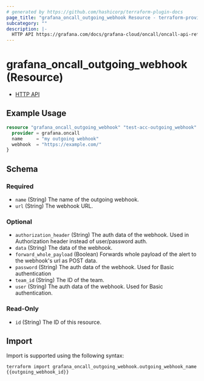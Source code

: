 ```yaml
---
# generated by https://github.com/hashicorp/terraform-plugin-docs
page_title: "grafana_oncall_outgoing_webhook Resource - terraform-provider-grafana"
subcategory: ""
description: |-
  HTTP API https://grafana.com/docs/grafana-cloud/oncall/oncall-api-reference/outgoing_webhooks/
---
```


# grafana_oncall_outgoing_webhook (Resource)

* [HTTP API](https://grafana.com/docs/grafana-cloud/oncall/oncall-api-reference/outgoing_webhooks/)

## Example Usage

```terraform
resource "grafana_oncall_outgoing_webhook" "test-acc-outgoing_webhook" {
  provider = grafana.oncall
  name     = "my outgoing webhook"
  webhook  = "https://example.com/"
}
```

<!-- schema generated by tfplugindocs -->
## Schema

### Required

- `name` (String) The name of the outgoing webhook.
- `url` (String) The webhook URL.

### Optional

- `authorization_header` (String) The auth data of the webhook. Used in Authorization header instead of user/password auth.
- `data` (String) The data of the webhook.
- `forward_whole_payload` (Boolean) Forwards whole payload of the alert to the webhook's url as POST data.
- `password` (String) The auth data of the webhook. Used for Basic authentication
- `team_id` (String) The ID of the team.
- `user` (String) The auth data of the webhook. Used for Basic authentication.

### Read-Only

- `id` (String) The ID of this resource.

## Import

Import is supported using the following syntax:

```shell
terraform import grafana_oncall_outgoing_webhook.outgoing_webhook_name {{outgoing_webhook_id}}
```
